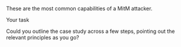 These are the most common capabilities of a MitM
attacker.


Your task

Could you outline the case study across a few steps, pointing out the relevant principles as you go?
